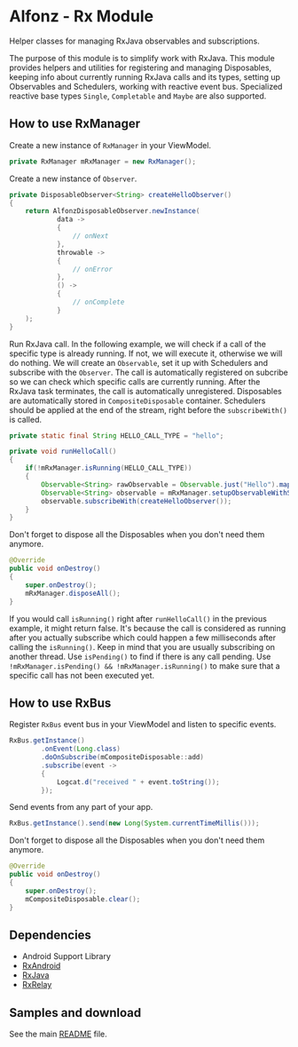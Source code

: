 Alfonz - Rx Module
==================

Helper classes for managing RxJava observables and subscriptions.

The purpose of this module is to simplify work with RxJava. This module provides helpers and utilities for registering and managing Disposables, keeping info about currently running RxJava calls and its types, setting up Observables and Schedulers, working with reactive event bus. Specialized reactive base types `Single`, `Completable` and `Maybe` are also supported.


How to use RxManager
--------------------

Create a new instance of `RxManager` in your ViewModel.

```java
private RxManager mRxManager = new RxManager();
```

Create a new instance of `Observer`.

```java
private DisposableObserver<String> createHelloObserver()
{
	return AlfonzDisposableObserver.newInstance(
			data ->
			{
				// onNext
			},
			throwable ->
			{
				// onError
			},
			() ->
			{
				// onComplete
			}
	);
}
```

Run RxJava call. In the following example, we will check if a call of the specific type is already running. If not, we will execute it, otherwise we will do nothing. We will create an `Observable`, set it up with Schedulers and subscribe with the `Observer`. The call is automatically registered on subcribe so we can check which specific calls are currently running. After the RxJava task terminates, the call is automatically unregistered. Disposables are automatically stored in `CompositeDisposable` container. Schedulers should be applied at the end of the stream, right before the `subscribeWith()` is called.

```java
private static final String HELLO_CALL_TYPE = "hello";

private void runHelloCall()
{
	if(!mRxManager.isRunning(HELLO_CALL_TYPE))
	{
		Observable<String> rawObservable = Observable.just("Hello").map(s -> s + " world!");
		Observable<String> observable = mRxManager.setupObservableWithSchedulers(rawObservable, HELLO_CALL_TYPE);
		observable.subscribeWith(createHelloObserver());
	}
}
```

Don't forget to dispose all the Disposables when you don't need them anymore.

```java
@Override
public void onDestroy()
{
	super.onDestroy();
	mRxManager.disposeAll();
}
```

If you would call `isRunning()` right after `runHelloCall()` in the previous example, it might return false. It's because the call is considered as running after you actually subscribe which could happen a few milliseconds after calling the `isRunning()`. Keep in mind that you are usually subscribing on another thread. Use `isPending()` to find if there is any call pending. Use `!mRxManager.isPending() && !mRxManager.isRunning()` to make sure that a specific call has not been executed yet.


How to use RxBus
----------------

Register `RxBus` event bus in your ViewModel and listen to specific events.

```java
RxBus.getInstance()
		.onEvent(Long.class)
		.doOnSubscribe(mCompositeDisposable::add)
		.subscribe(event ->
		{
			Logcat.d("received " + event.toString());
		});
```

Send events from any part of your app.

```java
RxBus.getInstance().send(new Long(System.currentTimeMillis()));
```

Don't forget to dispose all the Disposables when you don't need them anymore.

```java
@Override
public void onDestroy()
{
	super.onDestroy();
	mCompositeDisposable.clear();
}
```


Dependencies
------------

* Android Support Library
* [RxAndroid](https://github.com/ReactiveX/RxAndroid)
* [RxJava](https://github.com/ReactiveX/RxJava)
* [RxRelay](https://github.com/JakeWharton/RxRelay)


Samples and download
--------------------

See the main [README](https://github.com/petrnohejl/Alfonz/) file.
